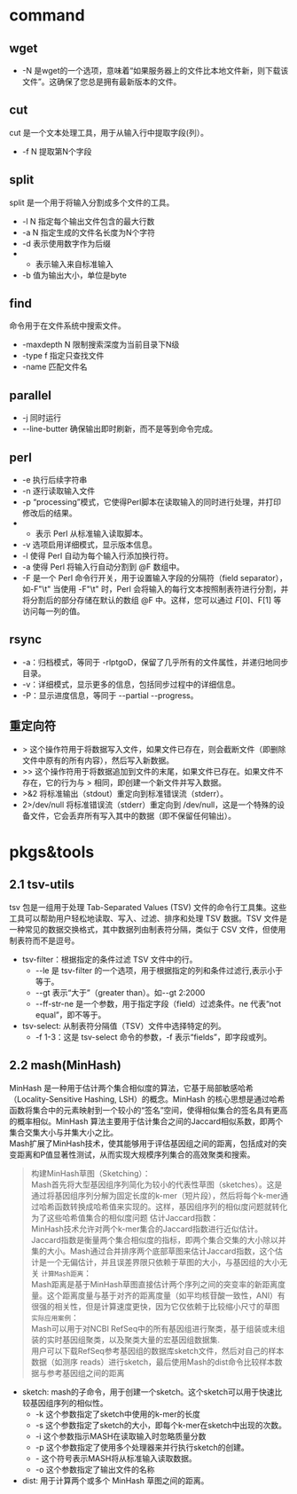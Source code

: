 # command
## wget
* -N 是wget的一个选项，意味着“如果服务器上的文件比本地文件新，则下载该文件”。这确保了您总是拥有最新版本的文件。

## cut
cut 是一个文本处理工具，用于从输入行中提取字段(列）。
* -f N 提取第N个字段
## split
split 是一个用于将输入分割成多个文件的工具。
* -l N 指定每个输出文件包含的最大行数
* -a N 指定生成的文件名长度为N个字符
* -d 表示使用数字作为后缀
* - 表示输入来自标准输入
* -b 值为输出大小，单位是byte
## find
命令用于在文件系统中搜索文件。
* -maxdepth N 限制搜索深度为当前目录下N级
* -type f 指定只查找文件
* -name 匹配文件名
## parallel
* -j 同时运行
* --line-butter 确保输出即时刷新，而不是等到命令完成。
## perl
* -e 执行后续字符串
* -n 逐行读取输入文件
* -p “processing”模式，它使得Perl脚本在读取输入的同时进行处理，并打印修改后的结果。
* - 表示 Perl 从标准输入读取脚本。
* -v 选项启用详细模式，显示版本信息。
* -l 使得 Perl 自动为每个输入行添加换行符。
* -a 使得 Perl 将输入行自动分割到 @F 数组中。
* -F 是一个 Perl 命令行开关，用于设置输入字段的分隔符（field separator），如-F"\t"
  当使用 -F"\t" 时，Perl 会将输入的每行文本按照制表符进行分割，并将分割后的部分存储在默认的数组 @F 中。这样，您可以通过 $F[0]、$F[1] 等访问每一列的值。
## rsync 
* -a：归档模式，等同于 -rlptgoD，保留了几乎所有的文件属性，并递归地同步目录。
* -v：详细模式，显示更多的信息，包括同步过程中的详细信息。
* -P：显示进度信息，等同于 --partial --progress。
## 重定向符
* \> 这个操作符用于将数据写入文件，如果文件已存在，则会截断文件（即删除文件中原有的所有内容），然后写入新数据。
* \>> 这个操作符用于将数据追加到文件的末尾，如果文件已存在。如果文件不存在，它的行为与 > 相同，即创建一个新文件并写入数据。
* \>&2 将标准输出（stdout）重定向到标准错误流（stderr）。
* 2>/dev/null 将标准错误流（stderr）重定向到 /dev/null，这是一个特殊的设备文件，它会丢弃所有写入其中的数据（即不保留任何输出）。
# pkgs&tools
## 2.1 tsv-utils
tsv 包是一组用于处理 Tab-Separated Values (TSV) 文件的命令行工具集。这些工具可以帮助用户轻松地读取、写入、过滤、排序和处理 TSV 数据。TSV 文件是一种常见的数据交换格式，其中数据列由制表符分隔，类似于 CSV 文件，但使用制表符而不是逗号。
* tsv-filter：根据指定的条件过滤 TSV 文件中的行。
    * --le 是 tsv-filter 的一个选项，用于根据指定的列和条件过滤行,表示小于等于。
    * --gt 表示“大于”（greater than）。如--gt 2:2000
    * --ff-str-ne 是一个参数，用于指定字段（field）过滤条件。ne 代表“not equal”，即不等于。
* tsv-select: 从制表符分隔值（TSV）文件中选择特定的列。
    * -f 1-3：这是 tsv-select 命令的参数，-f 表示“fields”，即字段或列。
## 2.2 mash(MinHash)
MinHash 是一种用于估计两个集合相似度的算法，它基于局部敏感哈希（Locality-Sensitive Hashing, LSH）的概念。MinHash 的核心思想是通过哈希函数将集合中的元素映射到一个较小的“签名”空间，使得相似集合的签名具有更高的概率相似。MinHash 算法主要用于估计集合之间的Jaccard相似系数，即两个集合交集大小与并集大小之比。<br>
Mash扩展了MinHash技术，使其能够用于评估基因组之间的距离，包括成对的突变距离和P值显著性测试，从而实现大规模序列集合的高效聚类和搜索。
> 构建MinHash草图（Sketching）：<br>
Mash首先将大型基因组序列简化为较小的代表性草图（sketches）。这是通过将基因组序列分解为固定长度的k-mer（短片段），然后将每个k-mer通过哈希函数转换成哈希值来实现的。这样，基因组序列的相似度问题就转化为了这些哈希值集合的相似度问题
> 估计Jaccard指数：<br>
MinHash技术允许对两个k-mer集合的Jaccard指数进行近似估计。Jaccard指数是衡量两个集合相似度的指标，即两个集合交集的大小除以并集的大小。Mash通过合并排序两个底部草图来估计Jaccard指数，这个估计是一个无偏估计，并且误差界限只依赖于草图的大小，与基因组的大小无关
> `计算Mash距离`：<br>
Mash距离是基于MinHash草图直接估计两个序列之间的突变率的新距离度量。这个距离度量与基于对齐的距离度量（如平均核苷酸一致性，ANI）有很强的相关性，但是计算速度更快，因为它仅依赖于比较缩小尺寸的草图<br>
> `实际应用案例`：<br>
Mash可以用于对NCBI RefSeq中的所有基因组进行聚类，基于组装或未组装的实时基因组聚类，以及聚类大量的宏基因组数据集.<br>
用户可以下载RefSeq参考基因组的数据库sketch文件，然后对自己的样本数据（如测序 reads）进行sketch，最后使用Mash的dist命令比较样本数据与参考基因组之间的距离


* sketch: mash的子命令，用于创建一个sketch。这个sketch可以用于快速比较基因组序列的相似性。
    * -k 这个参数指定了sketch中使用的k-mer的长度
    * -s 这个参数指定了sketch的大小，即每个k-mer在sketch中出现的次数。
    * -i 这个参数指示MASH在读取输入时忽略质量分数
    * -p 这个参数指定了使用多个处理器来并行执行sketch的创建。
    * \-  这个符号表示MASH将从标准输入读取数据。
    * -o 这个参数指定了输出文件的名称
* dist: 用于计算两个或多个 MinHash 草图之间的距离。